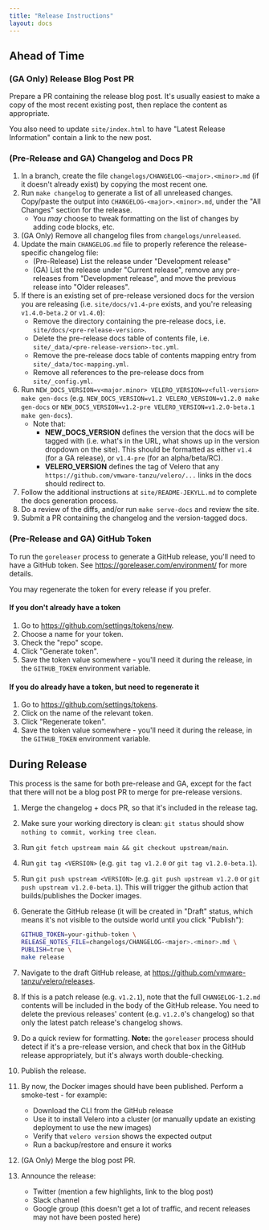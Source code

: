```yaml
---
title: "Release Instructions"
layout: docs
---
```


## Ahead of Time

### (GA Only) Release Blog Post PR

Prepare a PR containing the release blog post. It's usually easiest to make a copy of the most recent existing post, then replace the content as appropriate.

You also need to update `site/index.html` to have "Latest Release Information" contain a link to the new post.

### (Pre-Release and GA) Changelog and Docs PR

1.  In a branch, create the file `changelogs/CHANGELOG-<major>.<minor>.md` (if it doesn't already exist) by copying the most recent one.
1.  Run `make changelog` to generate a list of all unreleased changes. Copy/paste the output into `CHANGELOG-<major>.<minor>.md`, under the "All Changes" section for the release.
    - You *may* choose to tweak formatting on the list of changes by adding code blocks, etc.
1.  (GA Only) Remove all changelog files from `changelogs/unreleased`.
1.  Update the main `CHANGELOG.md` file to properly reference the release-specific changelog file:
    - (Pre-Release) List the release under "Development release"
    - (GA) List the release  under "Current release", remove any pre-releases from "Development release", and move the previous release into "Older releases".
1.  If there is an existing set of pre-release versioned docs for the version you are releasing (i.e. `site/docs/v1.4-pre` exists, and you're releasing `v1.4.0-beta.2` or `v1.4.0`):
    - Remove the directory containing the pre-release docs, i.e. `site/docs/<pre-release-version>`.
    - Delete the pre-release docs table of contents file, i.e. `site/_data/<pre-release-version>-toc.yml`.
    - Remove the pre-release docs table of contents mapping entry from `site/_data/toc-mapping.yml`.
    - Remove all references to the pre-release docs from `site/_config.yml`.
1.  Run `NEW_DOCS_VERSION=v<major.minor> VELERO_VERSION=v<full-version> make gen-docs` (e.g. `NEW_DOCS_VERSION=v1.2 VELERO_VERSION=v1.2.0 make gen-docs` or `NEW_DOCS_VERSION=v1.2-pre VELERO_VERSION=v1.2.0-beta.1 make gen-docs`).
    - Note that:
        - **NEW_DOCS_VERSION** defines the version that the docs will be tagged with (i.e. what's in the URL, what shows up in the version dropdown on the site). This should be formatted as either `v1.4` (for a GA release), or `v1.4-pre` (for an alpha/beta/RC).
        - **VELERO_VERSION** defines the tag of Velero that any `https://github.com/vmware-tanzu/velero/...` links in the docs should redirect to.
1.  Follow the additional instructions at `site/README-JEKYLL.md` to complete the docs generation process.
1.  Do a review of the diffs, and/or run `make serve-docs` and review the site.
1.  Submit a PR containing the changelog and the version-tagged docs.

### (Pre-Release and GA) GitHub Token

To run the `goreleaser` process to generate a GitHub release, you'll need to have a GitHub token. See https://goreleaser.com/environment/ for more details. 

You may regenerate the token for every release if you prefer.

#### If you don't already have a token
1.  Go to https://github.com/settings/tokens/new.
1.  Choose a name for your token.
1.  Check the "repo" scope.
1.  Click "Generate token".
1.  Save the token value somewhere - you'll need it during the release, in the `GITHUB_TOKEN` environment variable.

#### If you do already have a token, but need to regenerate it
1.  Go to https://github.com/settings/tokens.
1.  Click on the name of the relevant token.
1.  Click "Regenerate token".
1.  Save the token value somewhere - you'll need it during the release, in the `GITHUB_TOKEN` environment variable.

## During Release

This process is the same for both pre-release and GA, except for the fact that there will not be a blog post PR to merge for pre-release versions.

1.  Merge the changelog + docs PR, so that it's included in the release tag.
1.  Make sure your working directory is clean: `git status` should show `nothing to commit, working tree clean`. 
1.  Run `git fetch upstream main && git checkout upstream/main`.
1.  Run `git tag <VERSION>` (e.g. `git tag v1.2.0` or `git tag v1.2.0-beta.1`).
1.  Run `git push upstream <VERSION>` (e.g. `git push upstream v1.2.0` or `git push upstream v1.2.0-beta.1`). This will trigger the github action that builds/publishes the Docker images.
1.  Generate the GitHub release (it will be created in "Draft" status, which means it's not visible to the outside world until you click "Publish"):

    ```bash
    GITHUB_TOKEN=your-github-token \
    RELEASE_NOTES_FILE=changelogs/CHANGELOG-<major>.<minor>.md \
    PUBLISH=true \
    make release
    ```

1.  Navigate to the draft GitHub release, at https://github.com/vmware-tanzu/velero/releases.
1.  If this is a patch release (e.g. `v1.2.1`), note that the full `CHANGELOG-1.2.md` contents will be included in the body of the GitHub release. You need to delete the previous releases' content (e.g. `v1.2.0`'s changelog) so that only the latest patch release's changelog shows.
1.  Do a quick review for formatting. **Note:** the `goreleaser` process should detect if it's a pre-release version, and check that box in the GitHub release appropriately, but it's always worth double-checking.
1.  Publish the release.
1.  By now, the Docker images should have been published. Perform a smoke-test - for example:
    - Download the CLI from the GitHub release
    - Use it to install Velero into a cluster (or manually update an existing deployment to use the new images)
    - Verify that `velero version` shows the expected output
    - Run a backup/restore and ensure it works
1.  (GA Only) Merge the blog post PR.
1.  Announce the release:
    - Twitter (mention a few highlights, link to the blog post)
    - Slack channel
    - Google group (this doesn't get a lot of traffic, and recent releases may not have been posted here)
